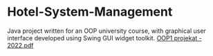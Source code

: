 # Hotel-System-Management
Java project written for an OOP university course, with graphical user interface developed using Swing GUI widget toolkit.
[OOP1 projekat - 2022.pdf](https://github.com/natasa-dz/Hotel-System-Management/files/9657597/OOP1.projekat.-.2022.pdf)
